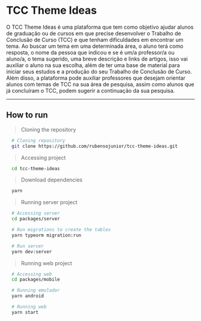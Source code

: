# TCC Theme Ideas

O TCC Theme Ideas é uma plataforma que  tem como objetivo ajudar alunos de graduação ou de cursos em que precise desenvolver  o Trabalho de Conclusão de Curso (TCC) e  que tenham dificuldades em encontrar um tema. Ao buscar um tema em uma determinada área, o aluno terá como resposta, o nome da pessoa que indicou e se é um/a professor/a ou aluno/a, o tema sugerido, uma breve descrição e  links de artigos, isso vai auxiliar o aluno na sua escolha, além de ter uma base de material para iniciar seus estudos e a produção do seu Trabalho de Conclusão de Curso. Além disso, a plataforma pode auxiliar professores que desejam orientar alunos com temas de TCC na sua área de pesquisa, assim como alunos que já concluíram o TCC, podem sugerir a continuação da sua pesquisa.

---
## How to run

  > Cloning the repository
  ```bash
    # Cloning repository
    git clone https://github.com/rubensojunior/tcc-theme-ideas.git
  ```
  > Accessing project
  ```bash
    cd tcc-theme-ideas
  ```
  > Download dependencies
  ```bash
    yarn
  ```
  > Running server project
  ```bash
    # Accessing server
    cd packages/server

    # Run migrations to create the tables
    yarn typeorm migration:run

    # Run server
    yarn dev:server
  ```
  > Running web project
  ```bash
    # Accessing web
    cd packages/mobile

    # Running emulador
    yarn android

    # Running web
    yarn start
  ```
  
